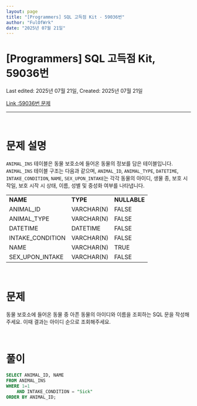 ```yaml
---
layout: page
title: "[Programmers] SQL 고득점 Kit - 59036번"
author: "FulOfWrk"
date: "2025년 07월 21일"
---
```


# [Programmers] SQL 고득점 Kit, 59036번

Last edited: 2025년 07월 21일, Created: 2025년 07월 21일

[Link :59036번 문제](https://school.programmers.co.kr/learn/courses/30/lessons/59036)

---

<br>

# 문제 설명

`ANIMAL_INS` 테이블은 동물 보호소에 들어온 동물의 정보를 담은 테이블입니다. `ANIMAL_INS` 테이블 구조는 다음과 같으며, `ANIMAL_ID`, `ANIMAL_TYPE`, `DATETIME`, `INTAKE_CONDITION`, `NAME`, `SEX_UPON_INTAKE`는 각각 동물의 아이디, 생물 종, 보호 시작일, 보호 시작 시 상태, 이름, 성별 및 중성화 여부를 나타냅니다. 

<table>
  <tr>
    <td><b>NAME</b></td>
    <td><b>TYPE</b></td>
    <td><b>NULLABLE</b></td>
  </tr>
  <tr>
    <td>ANIMAL_ID</td>
    <td>VARCHAR(N)</td>
    <td>FALSE</td>
  </tr>
  <tr>
    <td>ANIMAL_TYPE</td>
    <td>VARCHAR(N)</td>
    <td>FALSE</td>
  </tr>
  <tr>
    <td>DATETIME</td>
    <td>DATETIME</td>
    <td>FALSE</td>
  </tr>
  <tr>
    <td>INTAKE_CONDITION</td>
    <td>VARCHAR(N)</td>
    <td>FALSE</td>
  </tr>
  <tr>
    <td>NAME</td>
    <td>VARCHAR(N)</td>
    <td>TRUE</td>
  </tr>
  <tr>
    <td>SEX_UPON_INTAKE</td>
    <td>VARCHAR(N)</td>
    <td>FALSE</td>
  </tr>
</table>

<br>

# 문제

동물 보호소에 들어온 동물 중 아픈 동물의 아이디와 이름을 조회하는 SQL 문을 작성해주세요. 이때 결과는 아이디 순으로 조회해주세요. 

<br>

# 풀이

```sql
SELECT ANIMAL_ID, NAME
FROM ANIMAL_INS
WHERE 1=1 
	AND INTAKE_CONDITION = "Sick"
ORDER BY ANIMAL_ID;
```

<br>